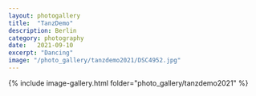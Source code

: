 ```yaml
---
layout: photogallery
title:  "TanzDemo"
description: Berlin
category: photography
date:   2021-09-10
excerpt: "Dancing"
image: "/photo_gallery/tanzdemo2021/DSC4952.jpg"
---
```

{% include image-gallery.html folder="photo_gallery/tanzdemo2021" %}
